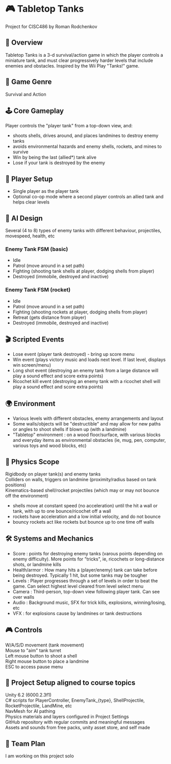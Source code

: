 # 🎮 Tabletop Tanks
Project for CISC486 by Roman Rodchenkov

## 📌 Overview
Tabletop Tanks is a 3-d survival/action game in which the player controls a miniature tank, and must clear progressively harder levels that include enemies and obstacles. Inspired by the Wii Play "Tanks!" game.

## 🎯 Game Genre
Survival and Action 

## 🕹️ Core Gameplay
Player controls the "player tank" from a top-down view, and:  
- shoots shells, drives around, and places landmines to destroy enemy tanks
- avoids environmental hazards and enemy shells, rockets, and mines to survive
- Win by being the last (allied*) tank alive
- Lose if your tank is destroyed by the enemy

## 👥 Player Setup
- Single player as the player tank 
- Optional co-op mode where a second player controls an allied tank and helps clear levels 

## 🤖 AI Design
Several (4 to 8) types of enemy tanks with different behaviour, projectiles, movespeed, health, etc  

### Enemy Tank FSM (basic)
- Idle  
- Patrol (move around in a set path)  
- Fighting (shooting tank shells at player, dodging shells from player)
- Destroyed (immobile, destroyed and inactive)

### Enemy Tank FSM (rocket)
- Idle  
- Patrol (move around in a set path)  
- Fighting (shooting rockets at player, dodging shells from player)
- Retreat (gets distance from player) 
- Destroyed (immobile, destroyed and inactive)

## 🎬 Scripted Events
- Lose event (player tank destroyed) - bring up score menu
- Win event (plays victory music and loads next level. If last level, displays win screen/menu)
- Long shot event (destroying an enemy tank from a large distance will play a sound effect and score extra points)
- Ricochet kill event (destroying an enemy tank with a ricochet shell will play a sound effect and score extra points)

## 🌍 Environment
- Various levels with different obstacles, enemy arrangements and layout
- Some walls/objects will be "destructible" and may allow for new paths or angles to shoot shells if blown up (with a landmine)
- "Tabletop" environment : on a wood floor/surface, with various blocks and everyday items as environmental obstacles (ie, mug, pen, computer, various toys and wood blocks, etc)

## 🧪 Physics Scope
Rigidbody on player tank(s) and enemy tanks  
Colliders on walls, triggers on landmine (proximity/radius based on tank positions)  
Kinematics-based shell/rocket projectiles (which may or may not bounce off the environment)  
- shells move at constant speed (no acceleration) until the hit a wall or tank, with up to one bounce/ricochet off a wall
- rockets have acceleration and a low initial velocity, and do not bounce
- bouncy rockets act like rockets but bounce up to one time off walls

## 🛠️ Systems and Mechanics
- Score : points for destroying enemy tanks (varous points depending on enemy difficulty). More points for "tricks", ie, ricochets or long-distance shots, or landmine kills
- Health/armor : How many hits a (player/enemy) tank can take before being destroyed. Typically 1 hit, but some tanks may be tougher
- Levels : Player progresses through a set of levels in order to beat the game. Can select highest level cleared from level select menu
- Camera : Third-person, top-down view following player tank. Can see over walls
- Audio : Background music, SFX for trick kills, explosions, winning/losing, etc
- VFX : for explosions cause by landmines or tank destructions

## 🎮 Controls
W/A/S/D movement (tank movement)  
Mouse to "aim" tank turret  
Left mouse button to shoot a shell  
Right mouse button to place a landmine  
ESC to access pause menu  

## 📂 Project Setup aligned to course topics
Unity 6.2 (6000.2.3f1)  
C# scripts for PlayerController, EnemyTank_{type}, ShellProjectile, RocketProjectile, LandMine, etc  
NavMesh for AI pathing  
Physics materials and layers configured in Project Settings  
GitHub repository with regular commits and meaningful messages  
Assets and sounds from free packs, unity asset store, and self made  

## 🤝 Team Plan
I am working on this project solo  